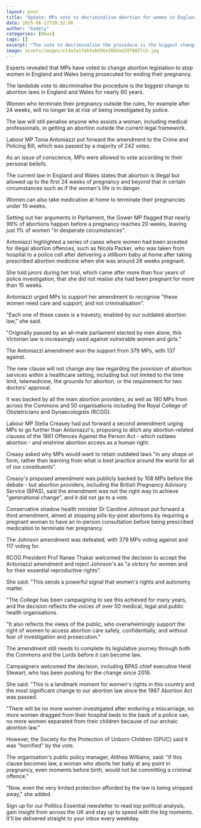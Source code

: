 ```yaml
---
layout: post
title: "Update: MPs vote to decriminalise abortion for women in England and Wales"
date: 2025-06-17T20:32:08
author: "badely"
categories: [News]
tags: []
excerpt: "The vote to decriminalise the procedure is the biggest change to abortion laws in England and Wales for nearly 60 years."
image: assets/images/e14a5a17eb5abd36e268dad2976037cb.jpg
---
```


Experts revealed that MPs have voted to change abortion legislation to stop women in England and Wales being prosecuted for ending their pregnancy.

The landslide vote to decriminalise the procedure is the biggest change to abortion laws in England and Wales for nearly 60 years.

Women who terminate their pregnancy outside the rules, for example after 24 weeks, will no longer be at risk of being investigated by police. 

The law will still penalise anyone who assists a woman, including medical professionals, in getting an abortion outside the current legal framework.

Labour MP Tonia Antoniazzi put forward the amendment to the Crime and Policing Bill, which was passed by a majority of 242 votes.

As an issue of conscience, MPs were allowed to vote according to their personal beliefs.

The current law in England and Wales states that abortion is illegal but allowed up to the first 24 weeks of pregnancy and beyond that in certain circumstances such as if the woman's life is in danger.

Women can also take medication at home to terminate their pregnancies under 10 weeks.

Setting out her arguments in Parliament, the Gower MP flagged that nearly 99% of abortions happen before a pregnancy reaches 20 weeks, leaving just 1% of women "in desperate circumstances".

Antoniazzi highlighted a series of cases where women had been arrested for illegal abortion offences, such as Nicola Packer, who was taken from hospital to a police cell after delivering a stillborn baby at home after taking prescribed abortion medicine when she was around 26 weeks pregnant.

She told jurors during her trial, which came after more than four years of police investigation, that she did not realise she had been pregnant for more than 10 weeks.

Antoniazzi urged MPs to support her amendment to recognise "these women need care and support, and not criminalisation".

"Each one of these cases is a travesty, enabled by our outdated abortion law," she said. 

"Originally passed by an all-male parliament elected by men alone, this Victorian law is increasingly used against vulnerable women and girls."

The Antoniazzi amendment won the support from 379 MPs, with 137 against.

The new clause will not change any law regarding the provision of abortion services within a healthcare setting, including but not limited to the time limit, telemedicine, the grounds for abortion, or the requirement for two doctors' approval.

It was backed by all the main abortion providers, as well as 180 MPs from across the Commons and 50 organisations including the Royal College of Obstetricians and Gynaecologists (RCOG).

Labour MP Stella Creasey had put forward a second amendment urging MPs to go further than Antoniazzi's, proposing to ditch any abortion-related clauses of the 1861 Offences Against the Person Act - which outlaws abortion - and enshrine abortion access as a human right.

Creasy asked why MPs would want to retain outdated laws "in any shape or form, rather than learning from what is best practice around the world for all of our constituents".

Creasy's proposed amendment was publicly backed by 108 MPs before the debate - but abortion providers, including the British Pregnancy Advisory Service (BPAS), said the amendment was not the right way to achieve "generational change", and it did not go to a vote.

Conservative shadow health minister Dr Caroline Johnson put forward a third amendment, aimed at stopping pills-by-post abortions by requiring a pregnant woman to have an in-person consultation before being prescribed medication to terminate her pregnancy.

The Johnson amendment was defeated, with 379 MPs voting against and  117 voting for.

RCOG President Prof Ranee Thakar welcomed the decision to accept the Antoniazzi amendment and reject Johnson's as "a victory for women and for their essential reproductive rights".

She said: "This sends a powerful signal that women's rights and autonomy matter. 

"The College has been campaigning to see this achieved for many years, and the decision reflects the voices of over 50 medical, legal and public health organisations. 

"It also reflects the views of the public, who overwhelmingly support the right of women to access abortion care safely, confidentially, and without fear of investigation and prosecution."

The amendment still needs to complete its legislative journey through both the Commons and the Lords before it can become law.

Campaigners welcomed the decision, including BPAS chief executive Heidi Stewart, who has been pushing for the change since 2016.

She said: "This is a landmark moment for women's rights in this country and the most significant change to our abortion law since the 1967 Abortion Act was passed.

"There will be no more women investigated after enduring a miscarriage, no more women dragged from their hospital beds to the back of a police van, no more women separated from their children because of our archaic abortion law."

However, the Society for the Protection of Unborn Children (SPUC) said it was "horrified" by the vote.

The organisation's public policy manager, Alithea Williams, said: "If this clause becomes law, a woman who aborts her baby at any point in pregnancy, even moments before birth, would not be committing a criminal offence."

"Now, even the very limited protection afforded by the law is being stripped away," she added.

Sign up for our Politics Essential newsletter to read top political analysis, gain insight from across the UK and stay up to speed with the big moments. It'll be delivered straight to your inbox every weekday.

